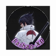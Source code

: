 <img src="https://github.com/Farhan-XD/Farhan-XD/blob/19b105497cb0838dff690ca1a4b049027a64a0be/Images/Farhan_xd.jpg" width="120" height="120" align="left">
<center>
